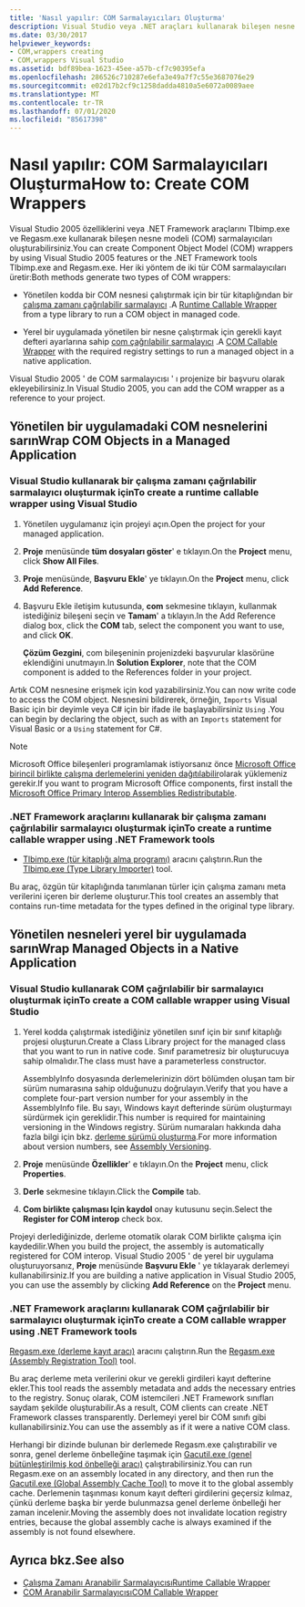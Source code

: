 ```yaml
---
title: 'Nasıl yapılır: COM Sarmalayıcıları Oluşturma'
description: Visual Studio veya .NET araçları kullanarak bileşen nesne modeli (COM) sarmalayıcıları oluşturun (Tlbimp.exe ve Regasm.exe). Her iki yöntem de iki tür COM sarmalayıcıları üretir.
ms.date: 03/30/2017
helpviewer_keywords:
- COM,wrappers creating
- COM,wrappers Visual Studio
ms.assetid: bdf89bea-1623-45ee-a57b-cf7c90395efa
ms.openlocfilehash: 286526c710287e6efa3e49a7f7c55e3687076e29
ms.sourcegitcommit: e02d17b2cf9c1258dadda4810a5e6072a0089aee
ms.translationtype: MT
ms.contentlocale: tr-TR
ms.lasthandoff: 07/01/2020
ms.locfileid: "85617398"
---
```

# <a name="how-to-create-com-wrappers"></a><span data-ttu-id="08dfb-104">Nasıl yapılır: COM Sarmalayıcıları Oluşturma</span><span class="sxs-lookup"><span data-stu-id="08dfb-104">How to: Create COM Wrappers</span></span>

<span data-ttu-id="08dfb-105">Visual Studio 2005 özelliklerini veya .NET Framework araçlarını Tlbimp.exe ve Regasm.exe kullanarak bileşen nesne modeli (COM) sarmalayıcıları oluşturabilirsiniz.</span><span class="sxs-lookup"><span data-stu-id="08dfb-105">You can create Component Object Model (COM) wrappers by using Visual Studio 2005 features or the .NET Framework tools Tlbimp.exe and Regasm.exe.</span></span> <span data-ttu-id="08dfb-106">Her iki yöntem de iki tür COM sarmalayıcıları üretir:</span><span class="sxs-lookup"><span data-stu-id="08dfb-106">Both methods generate two types of COM wrappers:</span></span>

- <span data-ttu-id="08dfb-107">Yönetilen kodda bir COM nesnesi çalıştırmak için bir tür kitaplığından bir [çalışma zamanı çağrılabilir sarmalayıcı](../../standard/native-interop/runtime-callable-wrapper.md) .</span><span class="sxs-lookup"><span data-stu-id="08dfb-107">A [Runtime Callable Wrapper](../../standard/native-interop/runtime-callable-wrapper.md) from a type library to run a COM object in managed code.</span></span>

- <span data-ttu-id="08dfb-108">Yerel bir uygulamada yönetilen bir nesne çalıştırmak için gerekli kayıt defteri ayarlarına sahip [com çağrılabilir sarmalayıcı](../../standard/native-interop/com-callable-wrapper.md) .</span><span class="sxs-lookup"><span data-stu-id="08dfb-108">A [COM Callable Wrapper](../../standard/native-interop/com-callable-wrapper.md) with the required registry settings to run a managed object in a native application.</span></span>

<span data-ttu-id="08dfb-109">Visual Studio 2005 ' de COM sarmalayıcısı ' ı projenize bir başvuru olarak ekleyebilirsiniz.</span><span class="sxs-lookup"><span data-stu-id="08dfb-109">In Visual Studio 2005, you can add the COM wrapper as a reference to your project.</span></span>

## <a name="wrap-com-objects-in-a-managed-application"></a><span data-ttu-id="08dfb-110">Yönetilen bir uygulamadaki COM nesnelerini sarın</span><span class="sxs-lookup"><span data-stu-id="08dfb-110">Wrap COM Objects in a Managed Application</span></span>

### <a name="to-create-a-runtime-callable-wrapper-using-visual-studio"></a><span data-ttu-id="08dfb-111">Visual Studio kullanarak bir çalışma zamanı çağrılabilir sarmalayıcı oluşturmak için</span><span class="sxs-lookup"><span data-stu-id="08dfb-111">To create a runtime callable wrapper using Visual Studio</span></span>

1. <span data-ttu-id="08dfb-112">Yönetilen uygulamanız için projeyi açın.</span><span class="sxs-lookup"><span data-stu-id="08dfb-112">Open the project for your managed application.</span></span>

2. <span data-ttu-id="08dfb-113">**Proje** menüsünde **tüm dosyaları göster**' e tıklayın.</span><span class="sxs-lookup"><span data-stu-id="08dfb-113">On the **Project** menu, click **Show All Files**.</span></span>

3. <span data-ttu-id="08dfb-114">**Proje** menüsünde, **Başvuru Ekle**' ye tıklayın.</span><span class="sxs-lookup"><span data-stu-id="08dfb-114">On the **Project** menu, click **Add Reference**.</span></span>

4. <span data-ttu-id="08dfb-115">Başvuru Ekle iletişim kutusunda, **com** sekmesine tıklayın, kullanmak istediğiniz bileşeni seçin ve **Tamam**' a tıklayın.</span><span class="sxs-lookup"><span data-stu-id="08dfb-115">In the Add Reference dialog box, click the **COM** tab, select the component you want to use, and click **OK**.</span></span>

     <span data-ttu-id="08dfb-116">**Çözüm Gezgini**, com bileşeninin projenizdeki başvurular klasörüne eklendiğini unutmayın.</span><span class="sxs-lookup"><span data-stu-id="08dfb-116">In **Solution Explorer**, note that the COM component is added to the References folder in your project.</span></span>

<span data-ttu-id="08dfb-117">Artık COM nesnesine erişmek için kod yazabilirsiniz.</span><span class="sxs-lookup"><span data-stu-id="08dfb-117">You can now write code to access the COM object.</span></span> <span data-ttu-id="08dfb-118">Nesnesini bildirerek, örneğin, `Imports` Visual Basic için bir deyimle veya C# için bir ifade ile başlayabilirsiniz `Using` .</span><span class="sxs-lookup"><span data-stu-id="08dfb-118">You can begin by declaring the object, such as with an `Imports` statement for Visual Basic or a `Using` statement for C#.</span></span>

> [!NOTE]
> <span data-ttu-id="08dfb-119">Microsoft Office bileşenleri programlamak istiyorsanız önce [Microsoft Office birincil birlikte çalışma derlemelerini yeniden dağıtılabilir](https://www.microsoft.com/Download/details.aspx?id=3508)olarak yüklemeniz gerekir.</span><span class="sxs-lookup"><span data-stu-id="08dfb-119">If you want to program Microsoft Office components, first install the [Microsoft Office Primary Interop Assemblies Redistributable](https://www.microsoft.com/Download/details.aspx?id=3508).</span></span>
  
### <a name="to-create-a-runtime-callable-wrapper-using-net-framework-tools"></a><span data-ttu-id="08dfb-120">.NET Framework araçlarını kullanarak bir çalışma zamanı çağrılabilir sarmalayıcı oluşturmak için</span><span class="sxs-lookup"><span data-stu-id="08dfb-120">To create a runtime callable wrapper using .NET Framework tools</span></span>  
  
- <span data-ttu-id="08dfb-121">[Tlbimp.exe (tür kitaplığı alma programı)](../tools/tlbimp-exe-type-library-importer.md) aracını çalıştırın.</span><span class="sxs-lookup"><span data-stu-id="08dfb-121">Run the [Tlbimp.exe (Type Library Importer)](../tools/tlbimp-exe-type-library-importer.md) tool.</span></span>  
  
 <span data-ttu-id="08dfb-122">Bu araç, özgün tür kitaplığında tanımlanan türler için çalışma zamanı meta verilerini içeren bir derleme oluşturur.</span><span class="sxs-lookup"><span data-stu-id="08dfb-122">This tool creates an assembly that contains run-time metadata for the types defined in the original type library.</span></span>  
  
## <a name="wrap-managed-objects-in-a-native-application"></a><span data-ttu-id="08dfb-123">Yönetilen nesneleri yerel bir uygulamada sarın</span><span class="sxs-lookup"><span data-stu-id="08dfb-123">Wrap Managed Objects in a Native Application</span></span>  
  
### <a name="to-create-a-com-callable-wrapper-using-visual-studio"></a><span data-ttu-id="08dfb-124">Visual Studio kullanarak COM çağrılabilir bir sarmalayıcı oluşturmak için</span><span class="sxs-lookup"><span data-stu-id="08dfb-124">To create a COM callable wrapper using Visual Studio</span></span>  
  
1. <span data-ttu-id="08dfb-125">Yerel kodda çalıştırmak istediğiniz yönetilen sınıf için bir sınıf kitaplığı projesi oluşturun.</span><span class="sxs-lookup"><span data-stu-id="08dfb-125">Create a Class Library project for the managed class that you want to run in native code.</span></span> <span data-ttu-id="08dfb-126">Sınıf parametresiz bir oluşturucuya sahip olmalıdır.</span><span class="sxs-lookup"><span data-stu-id="08dfb-126">The class must have a parameterless constructor.</span></span>  
  
     <span data-ttu-id="08dfb-127">AssemblyInfo dosyasında derlemelerinizin dört bölümden oluşan tam bir sürüm numarasına sahip olduğunuzu doğrulayın.</span><span class="sxs-lookup"><span data-stu-id="08dfb-127">Verify that you have a complete four-part version number for your assembly in the AssemblyInfo file.</span></span> <span data-ttu-id="08dfb-128">Bu sayı, Windows kayıt defterinde sürüm oluşturmayı sürdürmek için gereklidir.</span><span class="sxs-lookup"><span data-stu-id="08dfb-128">This number is required for maintaining versioning in the Windows registry.</span></span> <span data-ttu-id="08dfb-129">Sürüm numaraları hakkında daha fazla bilgi için bkz. [derleme sürümü oluşturma](../../standard/assembly/versioning.md).</span><span class="sxs-lookup"><span data-stu-id="08dfb-129">For more information about version numbers, see [Assembly Versioning](../../standard/assembly/versioning.md).</span></span>  
  
2. <span data-ttu-id="08dfb-130">**Proje** menüsünde **Özellikler**' e tıklayın.</span><span class="sxs-lookup"><span data-stu-id="08dfb-130">On the **Project** menu, click **Properties**.</span></span>  
  
3. <span data-ttu-id="08dfb-131">**Derle** sekmesine tıklayın.</span><span class="sxs-lookup"><span data-stu-id="08dfb-131">Click the **Compile** tab.</span></span>  
  
4. <span data-ttu-id="08dfb-132">**Com birlikte çalışması Için kaydol** onay kutusunu seçin.</span><span class="sxs-lookup"><span data-stu-id="08dfb-132">Select the **Register for COM interop** check box.</span></span>  
  
 <span data-ttu-id="08dfb-133">Projeyi derlediğinizde, derleme otomatik olarak COM birlikte çalışma için kaydedilir.</span><span class="sxs-lookup"><span data-stu-id="08dfb-133">When you build the project, the assembly is automatically registered for COM interop.</span></span> <span data-ttu-id="08dfb-134">Visual Studio 2005 ' de yerel bir uygulama oluşturuyorsanız, **Proje** menüsünde **Başvuru Ekle** ' ye tıklayarak derlemeyi kullanabilirsiniz.</span><span class="sxs-lookup"><span data-stu-id="08dfb-134">If you are building a native application in Visual Studio 2005, you can use the assembly by clicking **Add Reference** on the **Project** menu.</span></span>  
  
### <a name="to-create-a-com-callable-wrapper-using-net-framework-tools"></a><span data-ttu-id="08dfb-135">.NET Framework araçlarını kullanarak COM çağrılabilir bir sarmalayıcı oluşturmak için</span><span class="sxs-lookup"><span data-stu-id="08dfb-135">To create a COM callable wrapper using .NET Framework tools</span></span>  
  
<span data-ttu-id="08dfb-136">[Regasm.exe (derleme kayıt aracı)](../tools/regasm-exe-assembly-registration-tool.md) aracını çalıştırın.</span><span class="sxs-lookup"><span data-stu-id="08dfb-136">Run the [Regasm.exe (Assembly Registration Tool)](../tools/regasm-exe-assembly-registration-tool.md) tool.</span></span>  
  
<span data-ttu-id="08dfb-137">Bu araç derleme meta verilerini okur ve gerekli girdileri kayıt defterine ekler.</span><span class="sxs-lookup"><span data-stu-id="08dfb-137">This tool reads the assembly metadata and adds the necessary entries to the registry.</span></span> <span data-ttu-id="08dfb-138">Sonuç olarak, COM istemcileri .NET Framework sınıfları saydam şekilde oluşturabilir.</span><span class="sxs-lookup"><span data-stu-id="08dfb-138">As a result, COM clients can create .NET Framework classes transparently.</span></span> <span data-ttu-id="08dfb-139">Derlemeyi yerel bir COM sınıfı gibi kullanabilirsiniz.</span><span class="sxs-lookup"><span data-stu-id="08dfb-139">You can use the assembly as if it were a native COM class.</span></span>  
  
<span data-ttu-id="08dfb-140">Herhangi bir dizinde bulunan bir derlemede Regasm.exe çalıştırabilir ve sonra, genel derleme önbelleğine taşımak için [Gacutil.exe (genel bütünleştirilmiş kod önbelleği aracı)](../tools/gacutil-exe-gac-tool.md) çalıştırabilirsiniz.</span><span class="sxs-lookup"><span data-stu-id="08dfb-140">You can run Regasm.exe on an assembly located in any directory, and then run the [Gacutil.exe (Global Assembly Cache Tool)](../tools/gacutil-exe-gac-tool.md) to move it to the global assembly cache.</span></span> <span data-ttu-id="08dfb-141">Derlemenin taşınması konum kayıt defteri girdilerini geçersiz kılmaz, çünkü derleme başka bir yerde bulunmazsa genel derleme önbelleği her zaman incelenir.</span><span class="sxs-lookup"><span data-stu-id="08dfb-141">Moving the assembly does not invalidate location registry entries, because the global assembly cache is always examined if the assembly is not found elsewhere.</span></span>  
  
## <a name="see-also"></a><span data-ttu-id="08dfb-142">Ayrıca bkz.</span><span class="sxs-lookup"><span data-stu-id="08dfb-142">See also</span></span>

- [<span data-ttu-id="08dfb-143">Çalışma Zamanı Aranabilir Sarmalayıcısı</span><span class="sxs-lookup"><span data-stu-id="08dfb-143">Runtime Callable Wrapper</span></span>](../../standard/native-interop/runtime-callable-wrapper.md)
- [<span data-ttu-id="08dfb-144">COM Aranabilir Sarmalayıcısı</span><span class="sxs-lookup"><span data-stu-id="08dfb-144">COM Callable Wrapper</span></span>](../../standard/native-interop/com-callable-wrapper.md)
